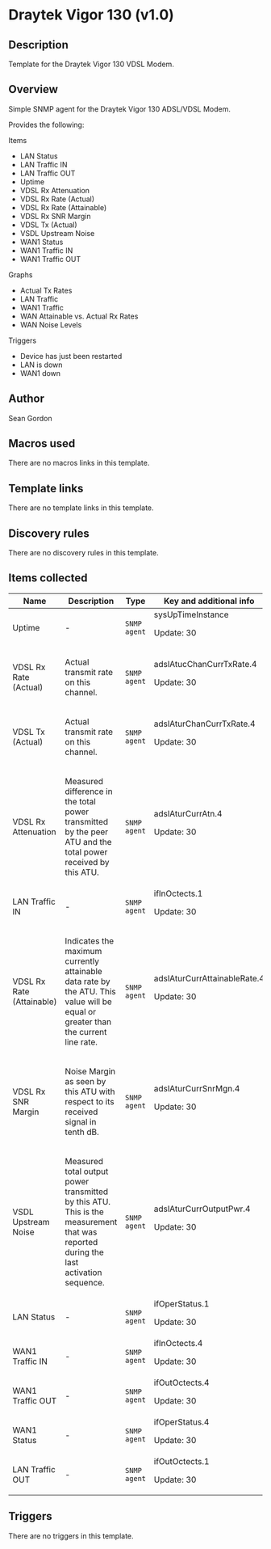 # Draytek Vigor 130 (v1.0)

## Description

Template for the Draytek Vigor 130 VDSL Modem.

## Overview

Simple SNMP agent for the Draytek Vigor 130 ADSL/VDSL Modem.


Provides the following:


Items


* LAN Status
* LAN Traffic IN
* LAN Traffic OUT
* Uptime
* VDSL Rx Attenuation
* VDSL Rx Rate (Actual)
* VDSL Rx Rate (Attainable)
* VDSL Rx SNR Margin
* VDSL Tx (Actual)
* VSDL Upstream Noise
* WAN1 Status
* WAN1 Traffic IN
* WAN1 Traffic OUT


Graphs


* Actual Tx Rates
* LAN Traffic
* WAN1 Traffic
* WAN Attainable vs. Actual Rx Rates
* WAN Noise Levels


Triggers


* Device has just been restarted
* LAN is down
* WAN1 down


## Author

Sean Gordon

## Macros used

There are no macros links in this template.

## Template links

There are no template links in this template.

## Discovery rules

There are no discovery rules in this template.

## Items collected

|Name|Description|Type|Key and additional info|
|----|-----------|----|----|
|Uptime|<p>-</p>|`SNMP agent`|sysUpTimeInstance<p>Update: 30</p>|
|VDSL Rx Rate (Actual)|<p>Actual transmit rate on this channel.</p>|`SNMP agent`|adslAtucChanCurrTxRate.4<p>Update: 30</p>|
|VDSL Tx (Actual)|<p>Actual transmit rate on this channel.</p>|`SNMP agent`|adslAturChanCurrTxRate.4<p>Update: 30</p>|
|VDSL Rx Attenuation|<p>Measured difference in the total power transmitted by the peer ATU and the total power received by this ATU.</p>|`SNMP agent`|adslAturCurrAtn.4<p>Update: 30</p>|
|LAN Traffic IN|<p>-</p>|`SNMP agent`|ifInOctects.1<p>Update: 30</p>|
|VDSL Rx Rate (Attainable)|<p>Indicates the maximum currently attainable data rate by the ATU. This value will be equal or greater than the current line rate.</p>|`SNMP agent`|adslAturCurrAttainableRate.4<p>Update: 30</p>|
|VDSL Rx SNR Margin|<p>Noise Margin as seen by this ATU with respect to its received signal in tenth dB.</p>|`SNMP agent`|adslAturCurrSnrMgn.4<p>Update: 30</p>|
|VSDL Upstream Noise|<p>Measured total output power transmitted by this ATU. This is the measurement that was reported during the last activation sequence.</p>|`SNMP agent`|adslAturCurrOutputPwr.4<p>Update: 30</p>|
|LAN Status|<p>-</p>|`SNMP agent`|ifOperStatus.1<p>Update: 30</p>|
|WAN1 Traffic IN|<p>-</p>|`SNMP agent`|ifInOctects.4<p>Update: 30</p>|
|WAN1 Traffic OUT|<p>-</p>|`SNMP agent`|ifOutOctects.4<p>Update: 30</p>|
|WAN1 Status|<p>-</p>|`SNMP agent`|ifOperStatus.4<p>Update: 30</p>|
|LAN Traffic OUT|<p>-</p>|`SNMP agent`|ifOutOctects.1<p>Update: 30</p>|
## Triggers

There are no triggers in this template.

